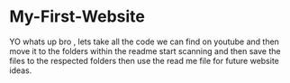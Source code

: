 # My-First-Website
YO
whats up bro , lets take all the code
we can find on youtube and then
move it to the folders within the readme 
start scanning and then save the files to the respected 
folders then use the read me file for future website ideas.

